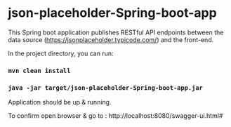 # json-placeholder-Spring-boot-app
This Spring boot application publishes RESTful API endpoints between the data source (https://jsonplaceholder.typicode.com/) and the front-end.

In the project directory, you can run:
### `mvn clean install`
### `java -jar target/json-placeholder-Spring-boot-app.jar`

Application should be up & running. 

To confirm open browser & go to : http://localhost:8080/swagger-ui.html#
